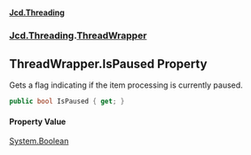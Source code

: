 #### [Jcd.Threading](index.md 'index')
### [Jcd.Threading](Jcd.Threading.md 'Jcd.Threading').[ThreadWrapper](ThreadWrapper.md 'Jcd.Threading.ThreadWrapper')

## ThreadWrapper.IsPaused Property

Gets a flag indicating if the item processing is currently paused.

```csharp
public bool IsPaused { get; }
```

#### Property Value
[System.Boolean](https://docs.microsoft.com/en-us/dotnet/api/System.Boolean 'System.Boolean')